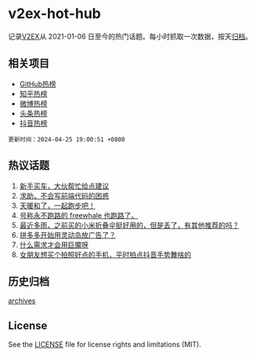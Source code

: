# v2ex-hot-hub

 记录[V2EX](https://www.v2ex.com/)从 2021-01-06 日至今的热门话题。每小时抓取一次数据，按天[归档](archives)。
 
 ## 相关项目

- [GitHub热榜](https://github.com/it985/github-hot-hub)
- [知乎热榜](https://github.com/it985/zhihu-hot-hub)
- [微博热榜](https://github.com/it985/weibo-hot-hub)
- [头条热榜](https://github.com/it985/toutiao-hot-hub)
- [抖音热榜](https://github.com/it985/douyin-hot-hub)


 `更新时间：2024-04-25 19:00:51 +0800`

## 热议话题

1. [新手买车，大伙帮忙给点建议](https://www.v2ex.com/t/1035522)
1. [求助，不会写前端代码的困惑](https://www.v2ex.com/t/1035412)
1. [天暖和了，一起跑步吧！](https://www.v2ex.com/t/1035447)
1. [号称永不跑路的 freewhale 也跑路了。](https://www.v2ex.com/t/1035627)
1. [最近多雨，之前买的小米折叠伞挺好用的，但是丢了，有其他推荐的吗？](https://www.v2ex.com/t/1035452)
1. [拼多多开始用灵动岛放广告了？](https://www.v2ex.com/t/1035389)
1. [什么需求才会用巨魔呀](https://www.v2ex.com/t/1035462)
1. [女朋友想买个拍照好点的手机，平时拍点抖音手势舞啥的](https://www.v2ex.com/t/1035518)

## 历史归档

[archives](archives)

## License

See the [LICENSE](LICENSE) file for license rights and limitations (MIT).
